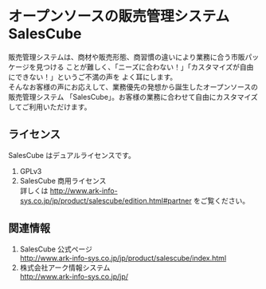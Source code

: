 オープンソースの販売管理システム SalesCube
==========================================

販売管理システムは、商材や販売形態、商習慣の違いにより業務に合う市販パッケージを見つける
ことが難しく、「ニーズに合わない！」「カスタマイズが自由にできない！」というご不満の声を
よく耳にします。  
そんなお客様の声にお応えして、業務優先の発想から誕生したオープンソースの販売管理システム
「SalesCube」。お客様の業務に合わせて自由にカスタマイズしてご利用いただけます。

ライセンス
----------

SalesCube はデュアルライセンスです。

1. GPLv3
2. SalesCube 商用ライセンス  
   詳しくは http://www.ark-info-sys.co.jp/jp/product/salescube/edition.html#partner をご覧ください。

関連情報
--------

1. SalesCube 公式ページ  
   http://www.ark-info-sys.co.jp/jp/product/salescube/index.html
2. 株式会社アーク情報システム  
   http://www.ark-info-sys.co.jp/jp/
